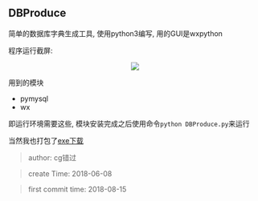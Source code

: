 ## DBProduce

简单的数据库字典生成工具, 使用python3编写, 用的GUI是wxpython

程序运行截屏:

<div align=center>
	<img src='https://github.com/cgstudios/DBProduce/blob/master/img/img-win-readme.png'/>
</div>

用到的模块

* pymysql
* wx

即运行环境需要这些, 模块安装完成之后使用命令`python DBProduce.py`来运行

当然我也打包了[exe下载][0]

> author: cg错过

> create Time: 2018-06-08

> first commit time: 2018-08-15


[0]: https://github.com/cgstudios/DBProduce/releases/tag/1.0.0


